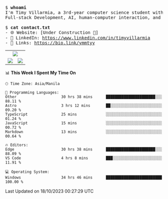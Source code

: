 <pre>
$ <strong>whoami</strong>
I'm Timy Villarmia, a 3rd-year computer science student with a wide range of interests 
Full-stack Development, AI, human-computer interaction, and everything in between.
  
$ <strong>cat contact.txt</strong>
- 🌐 Website: [Under Construction 🚧]
- 💼 LinkedIn: <a href="https://www.linkedin.com/in/timyvillarmia">https://www.linkedin.com/in/timyvillarmia</a>  
- 🔗 Links: <a href="https://bio.link/ymmtyy">https://bio.link/ymmtyy</a>  
</pre>

<table align="center" width="100%"> 
  <tr> 
    <td align="center" colspan="2"> 
     <img src="https://github-profile-summary-cards.vercel.app/api/cards/profile-details?username=TimyVillarmia&theme=dark"/>
    </td> 
  </tr> 
   <tr> 
    <td align="center"> 
       <img src="https://github-readme-stats.vercel.app/api?username=TimyVillarmia&show_icons=true&theme=dark" />
    </td> 
    <td align="center">
      <img src="https://github-readme-stats.vercel.app/api/top-langs/?username=TimyVillarmia&layout=compact&count_private=true&theme=dark"/>
    </td> 
   </tr> 
</table>

<!--START_SECTION:waka-->
📊 **This Week I Spent My Time On** 

```text
🕑︎ Time Zone: Asia/Manila

💬 Programming Languages: 
Other                    30 hrs 38 mins      ██████████████████████░░░   88.11 % 
Astro                    3 hrs 12 mins       ██░░░░░░░░░░░░░░░░░░░░░░░   09.20 % 
TypeScript               25 mins             ░░░░░░░░░░░░░░░░░░░░░░░░░   01.24 % 
JavaScript               15 mins             ░░░░░░░░░░░░░░░░░░░░░░░░░   00.72 % 
Markdown                 13 mins             ░░░░░░░░░░░░░░░░░░░░░░░░░   00.64 % 

🔥 Editors: 
Edge                     30 hrs 38 mins      ██████████████████████░░░   88.09 % 
VS Code                  4 hrs 8 mins        ███░░░░░░░░░░░░░░░░░░░░░░   11.91 % 

💻 Operating System: 
Windows                  34 hrs 46 mins      █████████████████████████   100.00 % 
```


 Last Updated on 18/10/2023 00:27:29 UTC
<!--END_SECTION:waka--> 




                                                                                                           
                                                               
                                                                                                     

